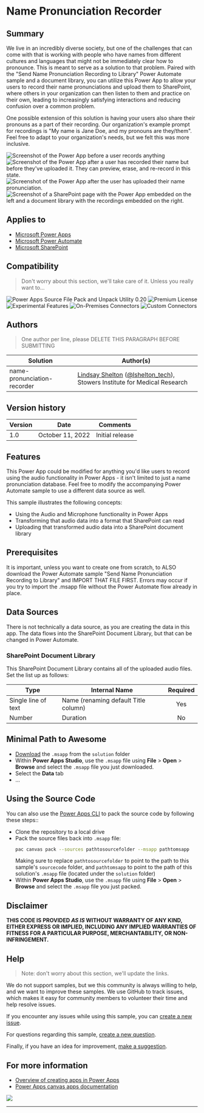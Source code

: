 # Name Pronunciation Recorder

## Summary

We live in an incredibly diverse society, but one of the challenges that can come with that is working with people who have names from different cultures and languages that might not be immediately clear how to pronounce.  This is meant to serve as a solution to that problem.  Paired with the "Send Name Pronunciation Recording to Library" Power Automate sample and a document library, you can utilize this Power App to allow your users to record their name pronunciations and upload them to SharePoint, where others in your organization can then listen to them and practice on their own, leading to increasingly satisfying interactions and reducing confusion over a common problem.

One possible extension of this solution is having your users also share their pronouns as a part of their recording.  Our organization's example prompt for recordings is "My name is Jane Doe, and my pronouns are they/them".  Feel free to adapt to your organization's needs, but we felt this was more inclusive.

![Screenshot of the Power App before a user records anything](assets/Screenshot1.PNG)
![Screenshot of the Power App after a user has recorded their name but before they've uploaded it.  They can preview, erase, and re-record in this state.](assets/Screenshot2.PNG)
![Screenshot of the Power App after the user has uploaded their name pronunciation.](assets/Screenshot3.PNG)
![Screenshot of a SharePoint page with the Power App embedded on the left and a document library with the recordings embedded on the right.](assets/Screenshot4.PNG)

## Applies to

* [Microsoft Power Apps](https://docs.microsoft.com/powerapps/)
* [Microsoft Power Automate](https://docs.microsoft.com/power-automate/)
* [Microsoft SharePoint](https://learn.microsoft.com/en-us/sharepoint/)

## Compatibility

> Don't worry about this section, we'll take care of it. Unless you really want to...

![Power Apps Source File Pack and Unpack Utility 0.20](https://img.shields.io/badge/Packing%20Tool-0.20-green.svg)
![Premium License](https://img.shields.io/badge/Premium%20License-Not%20Required-green.svg "Premium Power Apps license not required")
![Experimental Features](https://img.shields.io/badge/Experimental%20Features-No-green.svg "Does not rely on experimental features")
![On-Premises Connectors](https://img.shields.io/badge/On--Premises%20Connectors-No-green.svg "Does not use on-premise connectors")
![Custom Connectors](https://img.shields.io/badge/Custom%20Connectors-Not%20Required-green.svg "Does not use custom connectors")

## Authors

> One author per line, please
> DELETE THIS PARAGRAPH BEFORE SUBMITTING

Solution|Author(s)
--------|---------
name-pronunciation-recorder | [Lindsay Shelton](https://github.com/lsheltonSTO) ([@lshelton_tech](https://twitter.com/lshelton_tech)), Stowers Institute for Medical Research

## Version history

Version|Date|Comments
-------|----|--------
1.0|October 11, 2022|Initial release

## Features

This Power App could be modified for anything you'd like users to record using the audio functionality in Power Apps - it isn't limited to just a name pronunciation database.  Feel free to modify the accompanying Power Automate sample to use a different data source as well.

This sample illustrates the following concepts:

* Using the Audio and Microphone functionality in Power Apps
* Transforming that audio data into a format that SharePoint can read
* Uploading that transformed audio data into a SharePoint document library

## Prerequisites

It is important, unless you want to create one from scratch, to ALSO download the Power Automate sample "Send Name Pronunciation Recording to Library" and IMPORT THAT FILE FIRST.  Errors may occur if you try to import the .msapp file without the Power Automate flow already in place.

## Data Sources

There is not technically a data source, as you are creating the data in this app.  The data flows into the SharePoint Document Library, but that can be changed in Power Automate.

### SharePoint Document Library

This SharePoint Document Library contains all of the uploaded audio files.  Set the list up as follows:

|Type|Internal Name|Required|
|---|---|:---:|
|Single line of text|Name (renaming default Title column)|Yes|
|Number|Duration|No|

## Minimal Path to Awesome

* [Download](./solution/NamePronunciationRecorder.msapp) the `.msapp` from the `solution` folder
* Within **Power Apps Studio**, use the `.msapp` file using **File** > **Open** > **Browse** and select the `.msapp` file you just downloaded.
* Select the **Data** tab
* ...

## Using the Source Code

You can also use the [Power Apps CLI](https://docs.microsoft.com/powerapps/developer/data-platform/powerapps-cli) to pack the source code by following these steps::

* Clone the repository to a local drive
* Pack the source files back into `.msapp` file:
  ```bash
  pac canvas pack --sources pathtosourcefolder --msapp pathtomsapp
  ```
  Making sure to replace `pathtosourcefolder` to point to the path to this sample's `sourcecode` folder, and `pathtomsapp` to point to the path of this solution's `.msapp` file (located under the `solution` folder)
* Within **Power Apps Studio**, use the `.msapp` file using **File** > **Open** > **Browse** and select the `.msapp` file you just packed.

## Disclaimer

**THIS CODE IS PROVIDED *AS IS* WITHOUT WARRANTY OF ANY KIND, EITHER EXPRESS OR IMPLIED, INCLUDING ANY IMPLIED WARRANTIES OF FITNESS FOR A PARTICULAR PURPOSE, MERCHANTABILITY, OR NON-INFRINGEMENT.**

## Help

> Note: don't worry about this section, we'll update the links.

We do not support samples, but we this community is always willing to help, and we want to improve these samples. We use GitHub to track issues, which makes it easy for  community members to volunteer their time and help resolve issues.

If you encounter any issues while using this sample, you can [create a new issue](https://github.com/pnp/powerapps-samples/issues/new?assignees=&labels=Needs%3A+Triage+%3Amag%3A%2Ctype%3Abug-suspected&template=bug-report.yml&sample=YOURSAMPLENAME&authors=@YOURGITHUBUSERNAME&title=YOURSAMPLENAME%20-%20).

For questions regarding this sample, [create a new question](https://github.com/pnp/powerapps-samples/issues/new?assignees=&labels=Needs%3A+Triage+%3Amag%3A%2Ctype%3Abug-suspected&template=question.yml&sample=YOURSAMPLENAME&authors=@YOURGITHUBUSERNAME&title=YOURSAMPLENAME%20-%20).

Finally, if you have an idea for improvement, [make a suggestion](https://github.com/pnp/powerapps-samples/issues/new?assignees=&labels=Needs%3A+Triage+%3Amag%3A%2Ctype%3Abug-suspected&template=suggestion.yml&sample=YOURSAMPLENAME&authors=@YOURGITHUBUSERNAME&title=YOURSAMPLENAME%20-%20).

## For more information

- [Overview of creating apps in Power Apps](https://docs.microsoft.com/powerapps/maker/)
- [Power Apps canvas apps documentation](https://docs.microsoft.com/en-us/powerapps/maker/canvas-apps/)


<img src="https://telemetry.sharepointpnp.com/powerapps-samples/samples/name-pronunciation-recorder" />

---